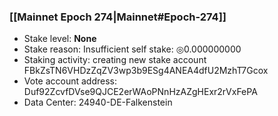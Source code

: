 ### [[Mainnet Epoch 274|Mainnet#Epoch-274]]
* Stake level: **None**
* Stake reason: Insufficient self stake: ◎0.000000000
* Staking activity: creating new stake account FBkZsTN6VHDzZqZV3wp3b9ESg4ANEA4dfU2MzhT7Gcox
* Vote account address: Duf92ZcvfDVse9QJCE2erWAoPNnHzAZgHExr2rVxFePA
* Data Center: 24940-DE-Falkenstein